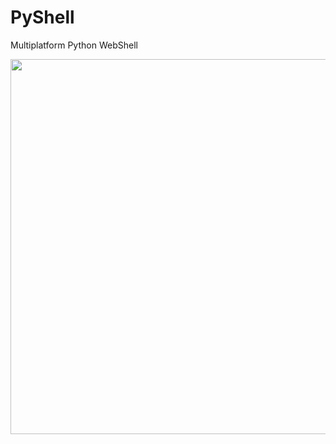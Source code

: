 # PyShell
Multiplatform Python WebShell

<img width=600 src="https://raw.githubusercontent.com/JoelGMSec/PyShell/main/screenshot.png"></p>

